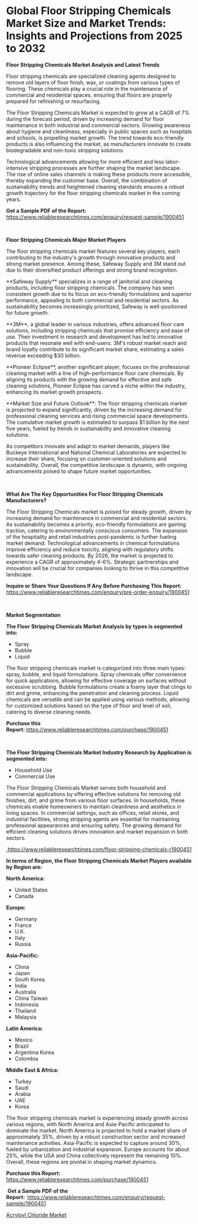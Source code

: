 <p><h1>Global Floor Stripping Chemicals Market Size and Market Trends: Insights and Projections from 2025 to 2032</h1></p><p><strong>Floor Stripping Chemicals Market Analysis and Latest Trends</strong></p>
<p><p>Floor stripping chemicals are specialized cleaning agents designed to remove old layers of floor finish, wax, or coatings from various types of flooring. These chemicals play a crucial role in the maintenance of commercial and residential spaces, ensuring that floors are properly prepared for refinishing or resurfacing. </p><p>The Floor Stripping Chemicals Market is expected to grow at a CAGR of 7% during the forecast period, driven by increasing demand for floor maintenance in both industrial and commercial sectors. Growing awareness about hygiene and cleanliness, especially in public spaces such as hospitals and schools, is propelling market growth. The trend towards eco-friendly products is also influencing the market, as manufacturers innovate to create biodegradable and non-toxic stripping solutions. </p><p>Technological advancements allowing for more efficient and less labor-intensive stripping processes are further shaping the market landscape. The rise of online sales channels is making these products more accessible, thereby expanding the customer base. Overall, the combination of sustainability trends and heightened cleaning standards ensures a robust growth trajectory for the floor stripping chemicals market in the coming years.</p></p>
<p><strong>Get a Sample PDF of the Report:&nbsp;</strong> <a href="https://www.reliableresearchtimes.com/enquiry/request-sample/1900451?utm_campaign=2007&utm_medium=2&utm_source=Github&utm_content=ia&utm_term=02042025&utm_id=floor-stripping-chemicals">https://www.reliableresearchtimes.com/enquiry/request-sample/1900451</a></p>
<p>&nbsp;</p>
<p><strong>Floor Stripping Chemicals Major Market Players</strong></p>
<p><p>The floor stripping chemicals market features several key players, each contributing to the industry's growth through innovative products and strong market presence. Among these, Safeway Supply and 3M stand out due to their diversified product offerings and strong brand recognition.</p><p>**Safeway Supply** specializes in a range of janitorial and cleaning products, including floor stripping chemicals. The company has seen consistent growth due to its focus on eco-friendly formulations and superior performance, appealing to both commercial and residential sectors. As sustainability becomes increasingly prioritized, Safeway is well-positioned for future growth.</p><p>**3M**, a global leader in various industries, offers advanced floor care solutions, including stripping chemicals that promise efficiency and ease of use. Their investment in research and development has led to innovative products that resonate well with end-users. 3M's robust market reach and brand loyalty contribute to its significant market share, estimating a sales revenue exceeding $30 billion.</p><p>**Pioneer Eclipse**, another significant player, focuses on the professional cleaning market with a line of high-performance floor care chemicals. By aligning its products with the growing demand for effective and safe cleaning solutions, Pioneer Eclipse has carved a niche within the industry, enhancing its market growth prospects.</p><p>**Market Size and Future Outlook**: The floor stripping chemicals market is projected to expand significantly, driven by the increasing demand for professional cleaning services and rising commercial space developments. The cumulative market growth is estimated to surpass $1 billion by the next five years, fueled by trends in sustainability and innovative cleaning solutions.</p><p>As competitors innovate and adapt to market demands, players like Buckeye International and National Chemical Laboratories are expected to increase their share, focusing on customer-oriented solutions and sustainability. Overall, the competitive landscape is dynamic, with ongoing advancements poised to shape future market opportunities.</p></p>
<p>&nbsp;</p>
<p><strong>What Are The Key Opportunities For Floor Stripping Chemicals Manufacturers?</strong></p>
<p><p>The Floor Stripping Chemicals market is poised for steady growth, driven by increasing demand for maintenance in commercial and residential sectors. As sustainability becomes a priority, eco-friendly formulations are gaining traction, catering to environmentally conscious consumers. The expansion of the hospitality and retail industries post-pandemic is further fueling market demand. Technological advancements in chemical formulations improve efficiency and reduce toxicity, aligning with regulatory shifts towards safer cleaning products. By 2026, the market is projected to experience a CAGR of approximately 4-6%. Strategic partnerships and innovation will be crucial for companies looking to thrive in this competitive landscape.</p></p>
<p><strong>Inquire or Share Your Questions If Any Before Purchasing This Report:</strong> <a href="https://www.reliableresearchtimes.com/enquiry/pre-order-enquiry/1900451?utm_campaign=2007&utm_medium=2&utm_source=Github&utm_content=ia&utm_term=02042025&utm_id=floor-stripping-chemicals">https://www.reliableresearchtimes.com/enquiry/pre-order-enquiry/1900451</a></p>
<p>&nbsp;</p>
<p><strong>Market Segmentation</strong></p>
<p><strong>The Floor Stripping Chemicals Market Analysis by types is segmented into:</strong></p>
<p><ul><li>Spray</li><li>Bubble</li><li>Liquid</li></ul></p>
<p><p>The floor stripping chemicals market is categorized into three main types: spray, bubble, and liquid formulations. Spray chemicals offer convenience for quick applications, allowing for effective coverage on surfaces without excessive scrubbing. Bubble formulations create a foamy layer that clings to dirt and grime, enhancing the penetration and cleaning process. Liquid chemicals are versatile and can be applied using various methods, allowing for customized solutions based on the type of floor and level of soil, catering to diverse cleaning needs.</p></p>
<p><strong>Purchase this Report:&nbsp;</strong><a href="https://www.reliableresearchtimes.com/purchase/1900451?utm_campaign=2007&utm_medium=2&utm_source=Github&utm_content=ia&utm_term=02042025&utm_id=floor-stripping-chemicals">https://www.reliableresearchtimes.com/purchase/1900451</a></p>
<p>&nbsp;</p>
<p><strong>The Floor Stripping Chemicals Market Industry Research by Application is segmented into:</strong></p>
<p><ul><li>Household Use</li><li>Commercial Use</li></ul></p>
<p><p>The Floor Stripping Chemicals Market serves both household and commercial applications by offering effective solutions for removing old finishes, dirt, and grime from various floor surfaces. In households, these chemicals enable homeowners to maintain cleanliness and aesthetics in living spaces. In commercial settings, such as offices, retail stores, and industrial facilities, strong stripping agents are essential for maintaining professional appearances and ensuring safety. The growing demand for efficient cleaning solutions drives innovation and market expansion in both sectors.</p></p>
<p><a href="https://www.reliableresearchtimes.com/floor-stripping-chemicals-r1900451?utm_campaign=2007&utm_medium=2&utm_source=Github&utm_content=ia&utm_term=02042025&utm_id=floor-stripping-chemicals">&nbsp;https://www.reliableresearchtimes.com/floor-stripping-chemicals-r1900451</a></p>
<p><strong>In terms of Region, the Floor Stripping Chemicals Market Players available by Region are:</strong></p>
<p>
    <p> <strong> North America: </strong>
        <ul>
            <li>United States</li>
            <li>Canada</li>
        </ul>
        </p> 
    <p> <strong> Europe: </strong>
        <ul>
            <li>Germany</li>
            <li>France</li>
            <li>U.K.</li>
            <li>Italy</li>
            <li>Russia</li>
        </ul>
        </p> 
    <p> <strong> Asia-Pacific: </strong>
        <ul>
            <li>China</li>
            <li>Japan</li>
            <li>South Korea</li>
            <li>India</li>
            <li>Australia</li>
            <li>China Taiwan</li>
            <li>Indonesia</li>
            <li>Thailand</li>
            <li>Malaysia</li>
        </ul>
        </p> 
    <p> <strong> Latin America: </strong>
        <ul>
            <li>Mexico</li>
            <li>Brazil</li>
            <li>Argentina Korea</li>
            <li>Colombia</li>
        </ul>
        </p> 
    <p> <strong> Middle East & Africa: </strong>
        <ul>
            <li>Turkey</li>
            <li>Saudi</li>
            <li>Arabia</li>
            <li>UAE</li>
            <li>Korea</li>
        </ul>
    </p>
    </p>
<p><p>The floor stripping chemicals market is experiencing steady growth across various regions, with North America and Asia-Pacific anticipated to dominate the market. North America is projected to hold a market share of approximately 35%, driven by a robust construction sector and increased maintenance activities. Asia-Pacific is expected to capture around 30%, fueled by urbanization and industrial expansion. Europe accounts for about 25%, while the USA and China collectively represent the remaining 10%. Overall, these regions are pivotal in shaping market dynamics.</p></p>
<p><strong>Purchase this Report: </strong><a href="https://www.reliableresearchtimes.com/purchase/1900451?utm_campaign=2007&utm_medium=2&utm_source=Github&utm_content=ia&utm_term=02042025&utm_id=floor-stripping-chemicals">https://www.reliableresearchtimes.com/purchase/1900451</a></p>
<p>&nbsp;<strong>Get a Sample PDF of the Report:&nbsp;&nbsp;</strong><a href="https://www.reliableresearchtimes.com/enquiry/request-sample/1900451?utm_campaign=2007&utm_medium=2&utm_source=Github&utm_content=ia&utm_term=02042025&utm_id=floor-stripping-chemicals">https://www.reliableresearchtimes.com/enquiry/request-sample/1900451</a></p>
<p><strong></strong></p>
<p><p><a href="https://github.com/angelajermaine/Market-Research-Report-List-6/blob/main/acryloyl-chloride-market.md?utm_campaign=2007&utm_medium=2&utm_source=Github&utm_content=ia&utm_term=02042025&utm_id=floor-stripping-chemicals">Acryloyl Chloride Market</a></p></p>